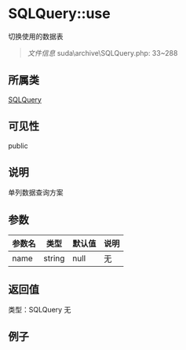 # SQLQuery::use
切换使用的数据表
> *文件信息* suda\archive\SQLQuery.php: 33~288
## 所属类 

[SQLQuery](../SQLQuery.md)

## 可见性

  public  
## 说明

单列数据查询方案


## 参数

| 参数名 | 类型 | 默认值 | 说明 |
|--------|-----|-------|-------|
| name |  string | null | 无 |

## 返回值
类型：SQLQuery
无

## 例子